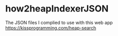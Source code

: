# how2heapIndexerJSON
The JSON files I complied to use with this web app https://kissprogramming.com/heap-search
